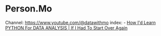 # Person.Mo
Channel: https://www.youtube.com/@datawithmo index: - [How I'd Learn PYTHON For DATA ANALYSIS | If I Had To Start Over Again](https://youtu.be/mut8eTdoRxU)
